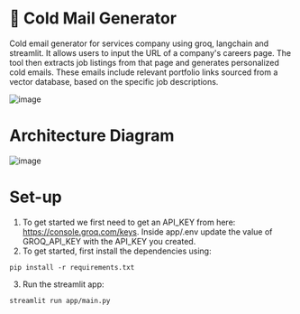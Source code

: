 # 📧 Cold Mail Generator
Cold email generator for services company using groq, langchain and streamlit. It allows users to input the URL of a company's careers page. The tool then extracts job listings from that page and generates personalized cold emails. These emails include relevant portfolio links sourced from a vector database, based on the specific job descriptions.

![image](https://github.com/user-attachments/assets/15b1c1b6-0c7f-4340-842b-419120d461da)

# Architecture Diagram

![image](https://github.com/user-attachments/assets/6b14d610-270d-4f1c-a335-bc81340ca972)

# Set-up

1. To get started we first need to get an API_KEY from here: https://console.groq.com/keys. Inside app/.env update the value of GROQ_API_KEY with the API_KEY you created.
2. To get started, first install the dependencies using:

`pip install -r requirements.txt`

3. Run the streamlit app:

`streamlit run app/main.py`





